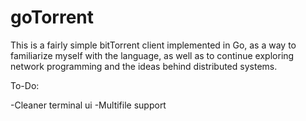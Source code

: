 # goTorrent


This is a fairly simple bitTorrent client implemented in Go, as a way to familiarize myself with the language, as well as to continue exploring network programming and the ideas behind distributed systems. 

To-Do:

-Cleaner terminal ui
-Multifile support
